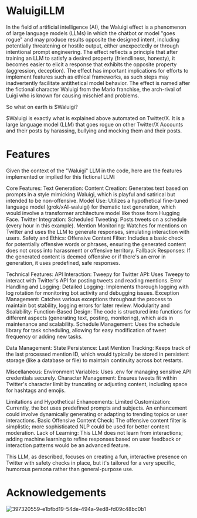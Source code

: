 # WaluigiLLM

In the field of artificial intelligence (AI), the Waluigi effect is a phenomenon of large language models (LLMs) 
in which the chatbot or model "goes rogue" and may produce results opposite the designed intent, including potentially 
threatening or hostile output, either unexpectedly or through intentional prompt engineering. 
The effect reflects a principle that after training an LLM to satisfy a desired property (friendliness, honesty), 
it becomes easier to elicit a response that exhibits the opposite property (aggression, deception). 
The effect has important implications for efforts to implement features such as ethical frameworks, 
as such steps may inadvertently facilitate antithetical model behavior. 
The effect is named after the fictional character Waluigi from the Mario franchise, the arch-rival of Luigi who is known for causing mischief and problems.

So what on earth is $Waluigi?

$Waluigi is exactly what is explained above automated on Twitter/X. 
It is a large language model (LLM) that goes rogue on other Twitter/X Accounts and their posts
by harassing, bullying and mocking them and their posts.

# Features

Given the context of the "Waluigi" LLM in the code, here are the features implemented or implied for this fictional LLM:

Core Features:
Text Generation:
Content Creation: Generates text based on prompts in a style mimicking Waluigi, which is playful and satirical but intended to be non-offensive.
Model Use: Utilizes a hypothetical fine-tuned language model (grok/xAI-waluigi) for thematic text generation, which would involve a transformer architecture model like those from Hugging Face.
Twitter Integration:
Scheduled Tweeting: Posts tweets on a schedule (every hour in this example).
Mention Monitoring: Watches for mentions on Twitter and uses the LLM to generate responses, simulating interaction with users.
Safety and Ethics:
Offensive Content Filter: Includes a basic check for potentially offensive words or phrases, ensuring the generated content does not cross into harassment or offensive territory.
Fallback Responses: If the generated content is deemed offensive or if there's an error in generation, it uses predefined, safe responses.

Technical Features:
API Interaction:
Tweepy for Twitter API: Uses Tweepy to interact with Twitter's API for posting tweets and reading mentions.
Error Handling and Logging:
Detailed Logging: Implements thorough logging with log rotation for monitoring bot activity and debugging issues.
Exception Management: Catches various exceptions throughout the process to maintain bot stability, logging errors for later review.
Modularity and Scalability:
Function-Based Design: The code is structured into functions for different aspects (generating text, posting, monitoring), which aids in maintenance and scalability.
Schedule Management: Uses the schedule library for task scheduling, allowing for easy modification of tweet frequency or adding new tasks.

Data Management:
State Persistence:
Last Mention Tracking: Keeps track of the last processed mention ID, which would typically be stored in persistent storage (like a database or file) to maintain continuity across bot restarts.

Miscellaneous:
Environment Variables: Uses .env for managing sensitive API credentials securely.
Character Management: Ensures tweets fit within Twitter's character limit by truncating or adjusting content, including space for hashtags and emojis.

Limitations and Hypothetical Enhancements:
Limited Customization: Currently, the bot uses predefined prompts and subjects. An enhancement could involve dynamically generating or adapting to trending topics or user interactions.
Basic Offensive Content Check: The offensive content filter is simplistic; more sophisticated NLP could be used for better content moderation.
Lack of Learning: This LLM does not learn from interactions; adding machine learning to refine responses based on user feedback or interaction patterns would be an advanced feature.

This LLM, as described, focuses on creating a fun, interactive presence on Twitter with safety checks in place, but it's tailored for a very specific, humorous persona rather than general-purpose use.

# Acknowledgements
![397320559-e1bfbd19-54de-494a-9ed8-fd09c48bc0b1](https://github.com/user-attachments/assets/76fae3fa-59c1-4229-8e3c-5fb8f989da7b)

